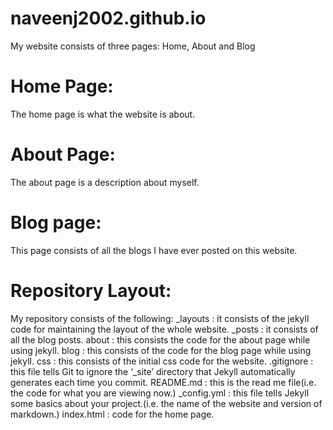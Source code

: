 # naveenj2002.github.io
My website consists of three pages: Home, About and Blog
# Home Page:
The home page is what the website is about.
# About Page:
The about page is a description about myself.
# Blog page:
This page consists of all the blogs I have ever posted on this website.
# Repository Layout:
My repository consists of the following:
_layouts : it consists of the jekyll code for maintaining the layout of the whole website.
_posts : it consists of all the blog posts.
about : this consists the code for the about page while using jekyll.
blog : this consists of the code for the blog page while using jekyll.
css : this consists of the initial css code for the website.
.gitignore : this file tells Git to ignore the ‘_site’ directory that Jekyll automatically generates each time you commit.
README.md : this is the read me file(i.e. the code for what you are viewing now.)
_config.yml : this file tells Jekyll some basics about your project.(i.e. the name of the website and version of markdown.)
index.html : code for the home page.
